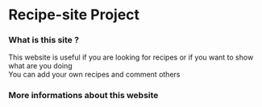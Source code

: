 <h1>Recipe-site Project</h1>

<h3>What is this site ?</h3>
<p>This website is useful if you are looking for recipes or if you want to show what are you doing
	<br>
You can add your own recipes and comment others</p>

<h3>More informations about this website</h3>